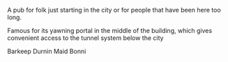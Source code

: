 A pub for folk just starting in the city or for people that have been here too long.

Famous for its yawning portal in the middle of the building, which gives convenient access to the tunnel system below the city

Barkeep Durnin
Maid Bonni
